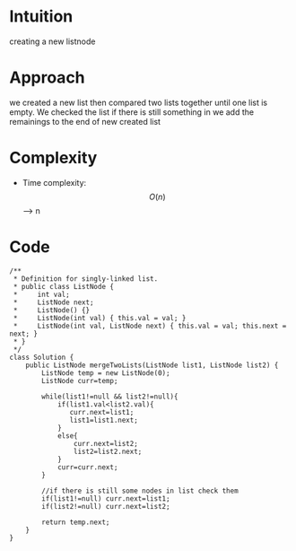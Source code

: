# Intuition
creating a new listnode

# Approach
we created a new list then compared two lists together until one list is empty. We checked the list if there is still something in we add the remainings to the end of new created list

# Complexity
- Time complexity:
$$O(n)$$ --> n


# Code
```
/**
 * Definition for singly-linked list.
 * public class ListNode {
 *     int val;
 *     ListNode next;
 *     ListNode() {}
 *     ListNode(int val) { this.val = val; }
 *     ListNode(int val, ListNode next) { this.val = val; this.next = next; }
 * }
 */
class Solution {
    public ListNode mergeTwoLists(ListNode list1, ListNode list2) {
        ListNode temp = new ListNode(0);
        ListNode curr=temp;

        while(list1!=null && list2!=null){
            if(list1.val<list2.val){
               curr.next=list1;
               list1=list1.next;
            }
            else{
                curr.next=list2;
                list2=list2.next;
            }
            curr=curr.next;
        }

        //if there is still some nodes in list check them
        if(list1!=null) curr.next=list1;
        if(list2!=null) curr.next=list2;

        return temp.next;
    }
}
```